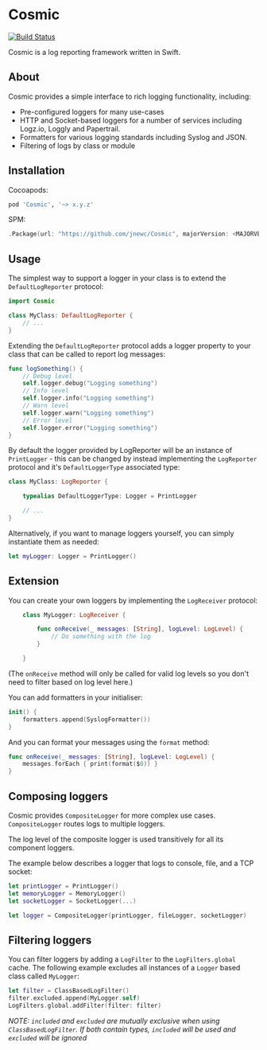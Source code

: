 # Cosmic

[![Build Status](https://travis-ci.org/jnewc/Cosmic.svg?branch=master)](https://travis-ci.org/jnewc/Cosmic)

Cosmic is a log reporting framework written in Swift.

## About

Cosmic provides a simple interface to rich logging functionality, including:

+ Pre-configured loggers for many use-cases
+ HTTP and Socket-based loggers for a number of services including Logz.io, Loggly and Papertrail.
+ Formatters for various logging standards including Syslog and JSON.
+ Filtering of logs by class or module

## Installation

Cocoapods:

```bash
pod 'Cosmic', '~> x.y.z'
```

SPM:

```swift
.Package(url: "https://github.com/jnewc/Cosmic", majorVersion: <MAJORVERSION>)
```

## Usage

The simplest way to support a logger in your class is to extend the `DefaultLogReporter` protocol:

```swift
import Cosmic

class MyClass: DefaultLogReporter {
	// ...
}
```

Extending the `DefaultLogReporter` protocol adds a logger property to your class that can be called to report log messages:

```swift
func logSomething() {
	// Debug level
	self.logger.debug("Logging something")
	// Info level
	self.logger.info("Logging something")
	// Warn level
	self.logger.warn("Logging something")
	// Error level
	self.logger.error("Logging something")
}
```

By default the logger provided by LogReporter will be an instance of `PrintLogger` - this can be changed by instead implementing the `LogReporter` protocol and it's `DefaultLoggerType` associated type:

```swift
class MyClass: LogReporter {

	typealias DefaultLoggerType: Logger = PrintLogger

	// ...
}
```

Alternatively, if you want to manage loggers yourself, you can simply instantiate them as needed:

```swift
let myLogger: Logger = PrintLogger()
```

## Extension

You can create your own loggers by implementing the `LogReceiver` protocol:

```swift
	class MyLogger: LogReceiver {

		func onReceive(_ messages: [String], logLevel: LogLevel) {
			// Do something with the log
		}

	}
```

(The `onReceive` method will only be called for valid log levels so you don't need to filter based on log level here.)

You can add formatters in your initialiser:

```swift
init() {
	formatters.append(SyslogFormatter())
}
```

And you can format your messages using the `format` method:

```swift
func onReceive(_ messages: [String], logLevel: LogLevel) {
	messages.forEach { print(format($0)) }
}
```

## Composing loggers

Cosmic provides `CompositeLogger` for more complex use cases. `CompositeLogger` routes logs to multiple loggers.

The log level of the composite logger is used transitively for all its component loggers.

The example below describes a logger that logs to console, file, and a TCP socket:

```swift
let printLogger = PrintLogger()
let memoryLogger = MemoryLogger()
let socketLogger = SocketLogger(...)

let logger = CompositeLogger(printLogger, fileLogger, socketLogger)
```

## Filtering loggers

You can filter loggers by adding a `LogFilter` to the `LogFilters.global` cache. The following example excludes all instances of a `Logger` based class called `MyLogger`:

```swift
let filter = ClassBasedLogFilter()
filter.excluded.append(MyLogger.self)
LogFilters.global.addFilter(filter: filter)
```

*NOTE: `included` and `excluded` are mutually exclusive when using `ClassBasedLogFilter`. If both contain types, `included` will be used
and `excluded` will be ignored*
